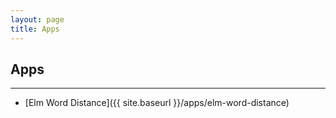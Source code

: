 ```yaml
---
layout: page
title: Apps
---
```


## Apps

---

- [Elm Word Distance]({{ site.baseurl }}/apps/elm-word-distance)
